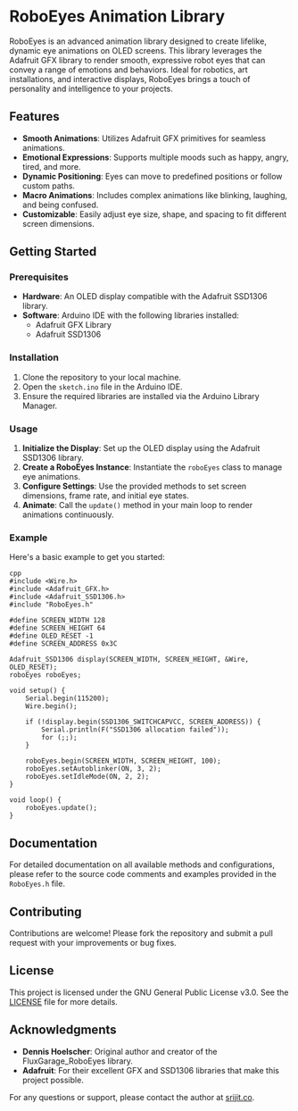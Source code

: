 # RoboEyes Animation Library

RoboEyes is an advanced animation library designed to create lifelike, dynamic eye animations on OLED screens. This library leverages the Adafruit GFX library to render smooth, expressive robot eyes that can convey a range of emotions and behaviors. Ideal for robotics, art installations, and interactive displays, RoboEyes brings a touch of personality and intelligence to your projects.

## Features

- **Smooth Animations**: Utilizes Adafruit GFX primitives for seamless animations.
- **Emotional Expressions**: Supports multiple moods such as happy, angry, tired, and more.
- **Dynamic Positioning**: Eyes can move to predefined positions or follow custom paths.
- **Macro Animations**: Includes complex animations like blinking, laughing, and being confused.
- **Customizable**: Easily adjust eye size, shape, and spacing to fit different screen dimensions.

## Getting Started

### Prerequisites

- **Hardware**: An OLED display compatible with the Adafruit SSD1306 library.
- **Software**: Arduino IDE with the following libraries installed:
  - Adafruit GFX Library
  - Adafruit SSD1306

### Installation

1. Clone the repository to your local machine.
2. Open the `sketch.ino` file in the Arduino IDE.
3. Ensure the required libraries are installed via the Arduino Library Manager.

### Usage

1. **Initialize the Display**: Set up the OLED display using the Adafruit SSD1306 library.
2. **Create a RoboEyes Instance**: Instantiate the `roboEyes` class to manage eye animations.
3. **Configure Settings**: Use the provided methods to set screen dimensions, frame rate, and initial eye states.
4. **Animate**: Call the `update()` method in your main loop to render animations continuously.

### Example

Here's a basic example to get you started:

```
cpp
#include <Wire.h>
#include <Adafruit_GFX.h>
#include <Adafruit_SSD1306.h>
#include "RoboEyes.h"

#define SCREEN_WIDTH 128
#define SCREEN_HEIGHT 64
#define OLED_RESET -1
#define SCREEN_ADDRESS 0x3C

Adafruit_SSD1306 display(SCREEN_WIDTH, SCREEN_HEIGHT, &Wire, OLED_RESET);
roboEyes roboEyes;

void setup() {
    Serial.begin(115200);
    Wire.begin();
    
    if (!display.begin(SSD1306_SWITCHCAPVCC, SCREEN_ADDRESS)) {
        Serial.println(F("SSD1306 allocation failed"));
        for (;;);
    }
    
    roboEyes.begin(SCREEN_WIDTH, SCREEN_HEIGHT, 100);
    roboEyes.setAutoblinker(ON, 3, 2);
    roboEyes.setIdleMode(ON, 2, 2);
}

void loop() {
    roboEyes.update();
}
```

## Documentation

For detailed documentation on all available methods and configurations, please refer to the source code comments and examples provided in the `RoboEyes.h` file.

## Contributing

Contributions are welcome! Please fork the repository and submit a pull request with your improvements or bug fixes.

## License

This project is licensed under the GNU General Public License v3.0. See the [LICENSE](LICENSE) file for more details.

## Acknowledgments

- **Dennis Hoelscher**: Original author and creator of the FluxGarage_RoboEyes library.
- **Adafruit**: For their excellent GFX and SSD1306 libraries that make this project possible.

For any questions or support, please contact the author at [srijit.co](https://srijit.co).
